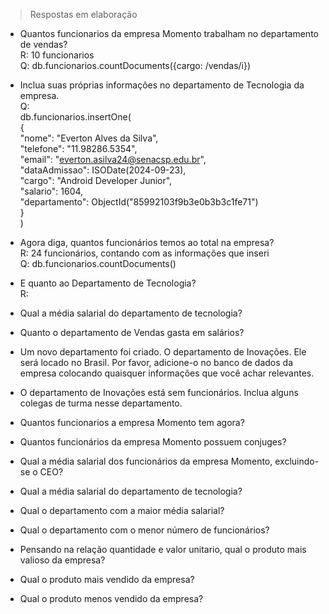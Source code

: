 > Respostas em elaboração

* Quantos funcionarios da empresa Momento trabalham no departamento de vendas?  
  R: 10 funcionarios  
  Q: db.funcionarios.countDocuments({cargo: /vendas/i})  

* Inclua suas próprias informações no departamento de Tecnologia da empresa.  
  Q:  
db.funcionarios.insertOne(  
    {  
    "nome": "Everton Alves da Silva",  
    "telefone": "11.98286.5354",  
    "email": "everton.asilva24@senacsp.edu.br",  
    "dataAdmissao": ISODate(2024-09-23),  
    "cargo": "Android Developer Junior",  
    "salario": 1604,  
    "departamento": ObjectId("85992103f9b3e0b3b3c1fe71")  
    }  
)  

* Agora diga, quantos funcionários temos ao total na empresa?  
  R: 24 funcionários, contando com as informações que inseri  
  Q: db.funcionarios.countDocuments()  

* E quanto ao Departamento de Tecnologia?  
  R: 

* Qual a média salarial do departamento de tecnologia?  

* Quanto o departamento de Vendas gasta em salários?  

* Um novo departamento foi criado. O departamento de Inovações. Ele será locado no Brasil. Por favor, adicione-o no banco de dados da empresa colocando quaisquer informações que você achar relevantes.  

* O departamento de Inovações está sem funcionários. Inclua alguns colegas de turma nesse departamento.  

* Quantos funcionarios a empresa Momento tem agora?  

* Quantos funcionários da empresa Momento possuem conjuges?  

* Qual a média salarial dos funcionários da empresa Momento, excluindo-se o CEO?  

* Qual a média salarial do departamento de tecnologia?  

* Qual o departamento com a maior média salarial?  

* Qual o departamento com o menor número de funcionários?  

* Pensando na relação quantidade e valor unitario, qual o produto mais valioso da empresa?  

* Qual o produto mais vendido da empresa?  

* Qual o produto menos vendido da empresa?  
